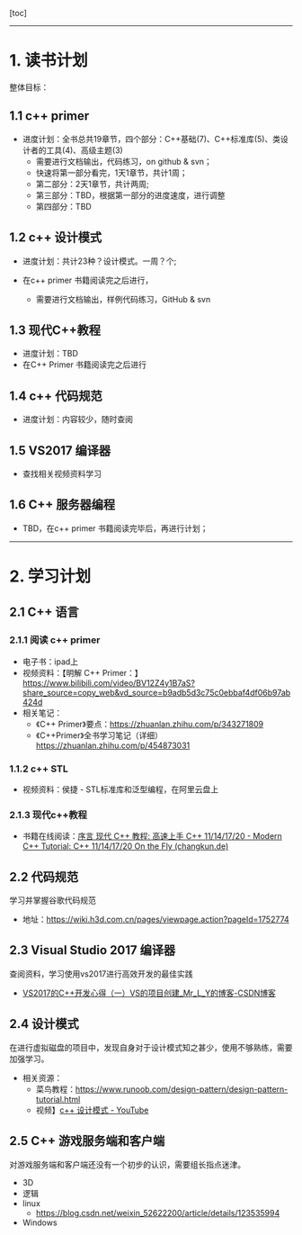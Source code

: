 [toc]

---
# 1. 读书计划

整体目标：

## 1.1 c++ primer

- 进度计划：全书总共19章节，四个部分：C++基础(7)、C++标准库(5)、类设计者的工具(4)、高级主题(3)
  - 需要进行文档输出，代码练习，on github & svn；
  - 快速将第一部分看完，1天1章节，共计1周；
  - 第二部分：2天1章节，共计两周;
  - 第三部分：TBD，根据第一部分的进度速度，进行调整
  - 第四部分：TBD

## 1.2 c++ 设计模式

- 进度计划：共计23种？设计模式。一周？个;
- 在c++ primer 书籍阅读完之后进行，
  
  - 需要进行文档输出，样例代码练习，GitHub & svn

## 1.3 现代C++教程

- 进度计划：TBD
- 在C++ Primer 书籍阅读完之后进行

## 1.4 c++ 代码规范

- 进度计划：内容较少，随时查阅

## 1.5 VS2017 编译器

- 查找相关视频资料学习

## 1.6 C++ 服务器编程

- TBD，在c++ primer 书籍阅读完毕后，再进行计划；







---



# 2. 学习计划

## 2.1 C++ 语言

### 2.1.1 阅读 c++ primer

- 电子书：ipad上
- 视频资料：【明解 C++ Primer：】 https://www.bilibili.com/video/BV12Z4y1B7aS?share_source=copy_web&vd_source=b9adb5d3c75c0ebbaf4df06b97ab424d
- 相关笔记：
    - 《C++ Primer》要点：https://zhuanlan.zhihu.com/p/343271809
    - 《C++Primer》全书学习笔记（详细）https://zhuanlan.zhihu.com/p/454873031

### 1.1.2 c++ STL
- 视频资料：侯捷 - STL标准库和泛型编程，在阿里云盘上

### 2.1.3 现代c++教程

- 书籍在线阅读：[序言 现代 C++ 教程: 高速上手 C++ 11/14/17/20 - Modern C++ Tutorial: C++ 11/14/17/20 On the Fly (changkun.de)](https://changkun.de/modern-cpp/zh-cn/00-preface/)

## 2.2 代码规范

学习并掌握谷歌代码规范

- 地址：https://wiki.h3d.com.cn/pages/viewpage.action?pageId=1752774


## 2.3 Visual Studio 2017 编译器

查阅资料，学习使用vs2017进行高效开发的最佳实践

- [VS2017的C++开发心得（一）VS的项目创建_Mr_L_Y的博客-CSDN博客](https://blog.csdn.net/luoyu510183/article/details/83692426?spm=1001.2014.3001.5502)

## 2.4 设计模式

在进行虚拟磁盘的项目中，发现自身对于设计模式知之甚少，使用不够熟练，需要加强学习。

- 相关资源：
    - 菜鸟教程：https://www.runoob.com/design-pattern/design-pattern-tutorial.html
    - 视频】[c++ 设计模式 - YouTube](https://www.youtube.com/playlist?list=PL2CzLRmpTZj3H1p-APQckEUNBbGgq7yAD)

## 2.5 C++ 游戏服务端和客户端

对游戏服务端和客户端还没有一个初步的认识，需要组长指点迷津。

- 3D
- 逻辑
- linux
    - https://blog.csdn.net/weixin_52622200/article/details/123535994
- Windows


